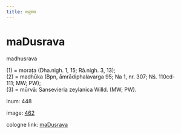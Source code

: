 ```yaml
---
title: मधुस्रव
---
```


# maDusrava

madhusrava  <div n="P" />(1) = moraṭa (Dha.nigh. 1, 15; Rā.nigh. 3, 13); <div n="P" />(2) = madhūka (Bpn, āmrādiphalavarga 95; Na 1, nr. 307; Nś. 110cd- <div n="lb" />111; MW; PW); <div n="P" />(3) = mūrvā: Sansevieria zeylanica Willd. (MW; PW).

lnum: 448

image: [462](https://www.sanskrit-lexicon.uni-koeln.de/scans/csl-apidev/servepdf.php?dict=snp&page=462)

cologne link: [maDusrava](https://sanskrit-lexicon.uni-koeln.de/scans/csl-apidev/getword.php?dict=snp&key=maDusrava)

